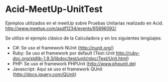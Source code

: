 Acid-MeetUp-UnitTest
====================

Ejemplos utilizados en el meetUp sobre Pruebas Unitarias realizado en Acid. 
http://www.meetup.com/asdf1234/events/65896092/

Se utilizo el ejemplo clásico de la Calculadora y en los siguientes lengüajes:

* C#: Se uso el framework NUnit (http://nunit.org/)
* Ruby: Se uso el framework por default (Test::Unit http://ruby-doc.org/stdlib-1.9.3/libdoc/test/unit/rdoc/Test/Unit.html)
* PHP: Se uso el framework PHPUnit (http://www.phpunit.de)
* Javascript: Aquí se uso el framework QUnit (http://docs.jquery.com/QUnit)

